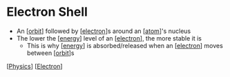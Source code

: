 # Electron Shell

- An [[orbit]] followed by [[electron]]s around an [[atom]]'s nucleus
- The lower the [[energy]] level of an [[electron]], the more stable it is
  - This is why [[energy]] is absorbed/released when an [[electron]] moves between [[orbit]]s

[[Physics]] [[Electron]]

[//begin]: # "Autogenerated link references for markdown compatibility"
[orbit]: orbit "Orbit"
[Electron]: electron "Electron"
[atom]: atom "Atom"
[energy]: energy "Energy"
[Physics]: physics "Physics"
[//end]: # "Autogenerated link references"
